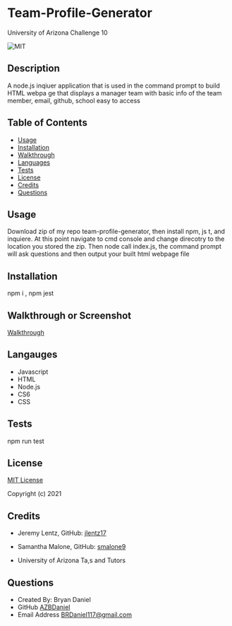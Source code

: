 # Team-Profile-Generator
University of Arizona Challenge 10

![MIT](https://img.shields.io/static/v1.svg?label=License&message=MIT&color=Orange)

## Description
A node.js inqiuer application that is used in the command prompt to build HTML webpa
ge that displays a manager team with basic info of the team member, email, github, school easy to access


## Table of Contents

- [Usage](#usage)
- [Installation](#installation)
- [Walkthrough](#walkthrough)
- [Languages](#languages)
- [Tests](#tests)
- [License](#license)
- [Credits](#credits)
- [Questions](#questions)

## Usage
Download zip of my repo team-profile-generator, then install npm, js
t, and inquiere. At this point navigate to cmd console and change direcotry to the location you stored the zip. Then node
 call index.js, the command prompt will ask questions and then output your built html webpage file

## Installation
npm i , npm jest

## Walkthrough or Screenshot
[Walkthrough](https://www.youtube.com/)

## Langauges
- Javascript
- HTML
- Node.js
- CS6
- CSS


## Tests
npm run test

## License
[MIT License](https://opensource.org/licenses/MIT)

Copyright (c) 2021

## Credits
- Jeremy Lentz, GitHub: [jlentz17](https://github.com/jlentz17)
- Samantha Malone, GitHub: [smalone9](https://github.com/smalone9)

- University of Arizona Ta,s and Tutors

## Questions

- Created By: Bryan Daniel
- GitHub [AZBDaniel](https://github.com/AZBDaniel)
- Email Address BRDaniel117@gmail.com